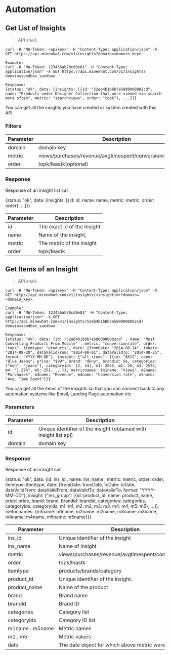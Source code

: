 # Automation


## Get List of Insights

> API shell:

```shell
curl -H "MW-Token: <apikey>" -H "Content-Type: application/json" -X GET https://api.minewhat.com/v1/insights?domain=<domain_key>

Example:
curl -H "MW-Token: 123456ab78cd9e01" -H "Content-Type: application/json" -X GET https://api.minewhat.com/v1/insights?domain=sandbox_sandbox

Response:
{status: "ok", data: {insights: [{id: "52eb4b1b8b7a5800000002cd", name: "Products under Designer Collection that were viewed via search more often", metric: "searchviews", order: "topk"}, ...]}}
```

You can get all the insights you have created or system created with this API.

### Filters

Parameter | Description
--------- | -------------
domain    | domain key
metric    | views/purchases/revenue/avgtimespent/conversionrate(optional)
order     | topk/leastk(optional)


### Response

Response of an insight list call

{status: "ok", data: {insights: [{id: id, name: name, metric: metric, order: order}, ...]}}

Parameter   | Description
----------- | -------------
id          | The exact id of the Insight
name        | Name of the insight,
metric      | The metric of the insight
order       | topk/leastk

## Get Items of an Insight

> API shell:

```shell
curl -H "MW-Token: <apikey>" -H "Content-Type: application/json" -X GET http://api.minewhat.com/v1/insights/<insightid>?domain=<domain_key>

Example:
curl -H "MW-Token: 123456ab78cd9e01" -H "Content-Type: application/json" -X GET http://api.minewhat.com/v1/insights/52eb4b1b8b7a5800000002cd?domain=sandbox_sandbox

Response:
{status: "ok", data: {id: "52eb4b1b8b7a5800000002cd" , name: "Most Converting Products From Mobile" , metric: "conversionrate", order: "topk", itemtype: "products", date: {fromDate: "2014-08-14", toDate: "2014-08-20", dataValidFrom: "2014-08-01", dataValidTo: "2014-08-25", format: "YYYY-MM-DD"}, insight: {"all-items": [{id: "AX12", name: "Blue Jeans", price: "$99", brand: "dkny", brandid: 56, categories: ["men", "jeans"], categoryids: [2, 34], m1: 2045, m2: 26, m3: 2574, m4: "1.27%", m5: 25}, ...]}, metricnames: {m1name: "Views", m2name: "Purchases", m3name: "Revenue", m4name: "Conversion rate", m5name: "Avg. Time Spent"}}}
```

You can get all the items of the insights so that you can connect back to any automation systems like Email, Landing Page automation etc

### Parameters

Parameter | Description
--------- | -------------
id        | Unique identifier of the insight (obtained with insight list api)
domain    | domain key

### Response

Response of an insight call 

{status: "ok", data: {id: ins_id , name: ins_name , metric: metric, order: order, itemtype: itemtype, date: {fromDate: fromDate, toDate: toDate, dataValidFrom: dataValidFrom, dataValidTo: dataValidTo, format: "YYYY-MM-DD"}, insight: {"ins_group": [{id: product_id, name: product_name, price: price, brand: brand, brandid: brandid, categories: categories, categoryids: categoryids, m1: m1, m2: m2, m3: m3, m4: m4, m5: m5}, ...]}, metricnames: {m1name: m1name, m2name: m2name, m3name: m3name, m4name: m4name, m5name: m5name}}}

Parameter       | Description
--------------- | -------------
ins_id          | Unique identifier of the insight
ins_name        | Name of Insight
metric          | views/purchases/revenue/avgtimespent/conversionrate
order           | topk/leastk
itemtype        | products/brands/category
product_id      | Unique identifier of the insight.
product_name    | Name of the product
brand           | Brand name
brandid         | Brand ID
categories      | Category list
categoryids     | Category ID list
m1name...m5name | Metric names
m1...m5         | Metric values
date            | The date object for which above metric were achieved




